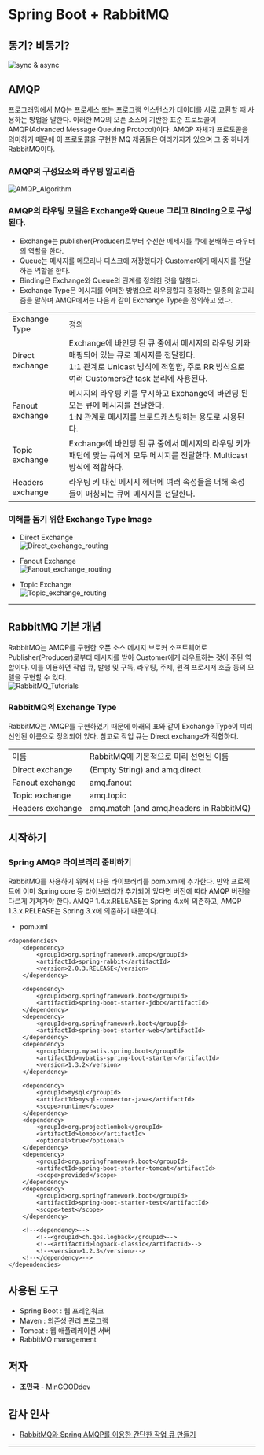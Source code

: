 # Spring Boot + RabbitMQ
## 동기? 비동기?
![sync & async](https://mblogthumb-phinf.pstatic.net/20150714_183/tmondev_1436844582787b82mW_PNG/2_2.png?type=w2)

## AMQP
프로그래밍에서 MQ는 프로세스 또는 프로그램 인스턴스가 데이터를 서로 교환할 때 사용하는 방법을 말한다.
이러한 MQ의 오픈 소스에 기반한 표준 프로토콜이 AMQP(Advanced Message Queuing Protocol)이다.
AMQP 자체가 프로토콜을 의미하기 때문에 이 프로토콜을 구현한 MQ 제품들은 여러가지가 있으며 그 중 하나가 RabbitMQ이다.

### AMQP의 구성요소와 라우팅 알고리즘
![AMQP_Algorithm](https://mblogthumb-phinf.pstatic.net/20150714_167/tmondev_1436844582589iKxDW_PNG/3.png?type=w2)

### AMQP의 라우팅 모델은 Exchange와 Queue 그리고 Binding으로 구성된다.
* Exchange는 publisher(Producer)로부터 수신한 메세지를 큐에 분배하는 라우터의 역할을 한다.
* Queue는 메시지를 메모리나 디스크에 저장했다가 Customer에게 메시지를 전달하는 역할을 한다.
* Binding은 Exchange와 Queue의 관계를 정의한 것을 말한다.
* Exchange Type은 메시지를 어떠한 방법으로 라우팅할지 결정하는 일종의 알고리즘을 말하며 AMQP에서는 다음과 같이 Exchange Type을 정의하고 있다.
<table>
<tr>
<td>Exchange Type</td>
<td>정의</td>
</tr>
<tr>
<td>Direct exchange</td>
<td>
Exchange에 바인딩 된 큐 중에서 메시지의 라우팅 키와 매핑되어 있는 큐로 메시지를 전달한다.<br/>
1:1 관계로 Unicast 방식에 적합함, 주로 RR 방식으로 여러 Customers간 task 분리에 사용된다.<br/>
</td>
</tr>
<tr>
<td>Fanout exchange</td>
<td>
메시지의 라우팅 키를 무시하고 Exchange에 바인딩 된 모든 큐에 메시지를 전달한다.<br/>
1:N 관계로 메시지를 브로드캐스팅하는 용도로 사용된다. 
</td>
</tr>
<tr>
<td>Topic exchange</td>
<td>
Exchange에 바인딩 된 큐 중에서 메시지의 라우팅 키가 패턴에 맞는 큐에게 모두 메시지를 전달한다.
Multicast 방식에 적합하다.
</td>
</tr>
<tr>
<td>Headers exchange</td>
<td>
라우팅 키 대신 메시지 헤더에 여러 속성들을 더해 속성들이 매칭되는 큐에 메시지를 전달한다.
</td>
</tr>
</table>

### 이해를 돕기 위한 Exchange Type Image
* Direct Exchange<br/>
![Direct_exchange_routing](http://img1.daumcdn.net/thumb/R1920x0/?fname=http%3A%2F%2Fcfile28.uf.tistory.com%2Fimage%2F275EF93458749D682103C9)

* Fanout Exchange<br/>
![Fanout_exchange_routing](http://img1.daumcdn.net/thumb/R1920x0/?fname=http%3A%2F%2Fcfile5.uf.tistory.com%2Fimage%2F2342EF3958749D741B3AEA)

* Topic Exchange<br/>
![Topic_exchange_routing](http://img1.daumcdn.net/thumb/R1920x0/?fname=http%3A%2F%2Fcfile26.uf.tistory.com%2Fimage%2F2123AA3C58749D462219DC)

***
        
## RabbitMQ 기본 개념
RabbitMQ는 AMQP를 구현한 오픈 소스 메시지 브로커 소프트웨어로 Publisher(Producer)로부터 메시지를 받아
Customer에게 라우트하는 것이 주된 역할이다. 이를 이용하면 작업 큐, 발행 및 구독, 라우팅, 주제, 원격 프로시저 호출 등의 모델을 구현할 수 있다.<br/>
![RabbitMQ_Tutorials](https://mblogthumb-phinf.pstatic.net/20150714_279/tmondev_1436844582272jYLSG_PNG/5.png?type=w2)

### RabbitMQ의 Exchange Type
RabbitMQ는 AMQP를 구현하였기 때문에 아래의 표와 같이 Exchange Type이 미리 선언된 이름으로 정의되어 있다.
참고로 작업 큐는 Direct exchange가 적합하다.<br/>
<table>
<tr>
<td>이름</td>
<td>RabbitMQ에 기본적으로 미리 선언된 이름</td>
</tr>
<tr>
<td>Direct exchange</td>
<td>(Empty String) and amq.direct</td>
</tr>
<tr>
<td>Fanout exchange</td>
<td>amq.fanout</td>
</tr>
<tr>
<td>Topic exchange</td>
<td>amq.topic</td>
</tr>
<tr>
<td>Headers exchange</td>
<td>amq.match (and amq.headers in RabbitMQ)</td>
</tr>
</table>

## 시작하기
### Spring AMQP 라이브러리 준비하기
RabbitMQ를 사용하기 위해서 다음 라이브러리를 pom.xml에 추가한다. 만약 프로젝트에 이미 Spring core 등 라이브러리가 추가되어 있다면
버전에 따라 AMQP 버전을 다르게 가져가야 한다. AMQP 1.4.x.RELEASE는 Spring 4.x에 의존하고,
AMQP 1.3.x.RELEASE는 Spring 3.x에 의존하기 때문이다.
* pom.xml
```
<dependencies>
    <dependency>
        <groupId>org.springframework.amqp</groupId>
        <artifactId>spring-rabbit</artifactId>
        <version>2.0.3.RELEASE</version>
    </dependency>

    <dependency>
        <groupId>org.springframework.boot</groupId>
        <artifactId>spring-boot-starter-jdbc</artifactId>
    </dependency>
    <dependency>
        <groupId>org.springframework.boot</groupId>
        <artifactId>spring-boot-starter-web</artifactId>
    </dependency>
    <dependency>
        <groupId>org.mybatis.spring.boot</groupId>
        <artifactId>mybatis-spring-boot-starter</artifactId>
        <version>1.3.2</version>
    </dependency>

    <dependency>
        <groupId>mysql</groupId>
        <artifactId>mysql-connector-java</artifactId>
        <scope>runtime</scope>
    </dependency>
    <dependency>
        <groupId>org.projectlombok</groupId>
        <artifactId>lombok</artifactId>
        <optional>true</optional>
    </dependency>
    <dependency>
        <groupId>org.springframework.boot</groupId>
        <artifactId>spring-boot-starter-tomcat</artifactId>
        <scope>provided</scope>
    </dependency>
    <dependency>
        <groupId>org.springframework.boot</groupId>
        <artifactId>spring-boot-starter-test</artifactId>
        <scope>test</scope>
    </dependency>

    <!--<dependency>-->
        <!--<groupId>ch.qos.logback</groupId>-->
        <!--<artifactId>logback-classic</artifactId>-->
        <!--<version>1.2.3</version>-->
    <!--</dependency>-->
</dependencies>
```

## 사용된 도구

* Spring Boot : 웹 프레임워크
* Maven : 의존성 관리 프로그램
* Tomcat : 웹 애플리케이션 서버
* RabbitMQ management

## 저자

* **조민국** - [MinGOODdev](https://github.com/MinGOODdev)


## 감사 인사

* [RabbitMQ와 Spring AMQP를 이용한 간단한 작업 큐 만들기](https://m.blog.naver.com/PostView.nhn?blogId=tmondev&logNo=220419853534&proxyReferer=https%3A%2F%2Fwww.google.co.kr%2F)

---


